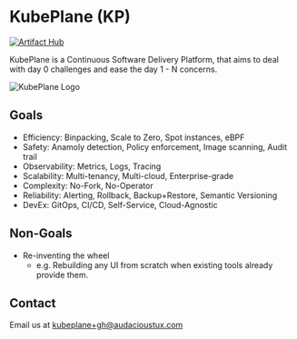 # KubePlane (KP)

[![Artifact Hub](https://img.shields.io/endpoint?url=https://artifacthub.io/badge/repository/kubeplane)](https://artifacthub.io/packages/search?repo=kubeplane)

KubePlane is a Continuous Software Delivery Platform, that aims to deal with day 0 challenges and ease the day 1 - N concerns.

![KubePlane Logo](https://audacioustux.github.io/kubeplane/assets/kubeplane.svg)

## Goals

- Efficiency: Binpacking, Scale to Zero, Spot instances, eBPF
- Safety: Anamoly detection, Policy enforcement, Image scanning, Audit trail
- Observability: Metrics, Logs, Tracing
- Scalability: Multi-tenancy, Multi-cloud, Enterprise-grade
- Complexity: No-Fork, No-Operator
- Reliability: Alerting, Rollback, Backup+Restore, Semantic Versioning
- DevEx: GitOps, CI/CD, Self-Service, Cloud-Agnostic

## Non-Goals

- Re-inventing the wheel
  - e.g. Rebuilding any UI from scratch when existing tools already provide them.

## Contact

Email us at [kubeplane+gh@audacioustux.com](mailto:kubeplane+gh@audacioustux.com)
